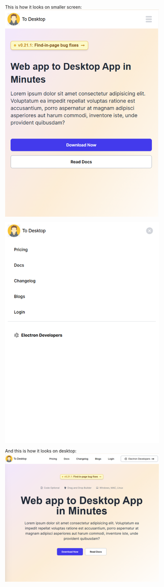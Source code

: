 This is how it looks on smaller screen:
![alt text](image.png)

![alt text](image-1.png)

And this is how it looks on desktop:
![alt text](image-2.png)
